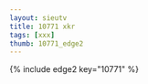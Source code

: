 ```yaml
--- 
layout: sieutv
title: 10771 xkr
tags: [xxx]
thumb: 10771_edge2
---
```

{% include edge2 key="10771" %} 
